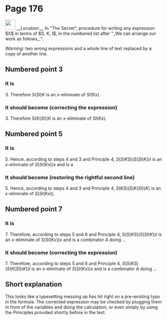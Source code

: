 # Page 176

<img src="../../pictures/correction_red.svg" width="32px"/>
__Location:__ In "The Secret", procedure for writing any expression $X$ in terms of $S, K, I$,
in the numbered list after "_We can arrange our work as follows_:".

_Warning_: two wrong expressions and a whole line of text replaced by a copy of another line.

## Numbered point 3

### It is

3\. Therefore $S(SI)K$ is an $x$-eliminate of $SI(Kx)$.

### It should become (correcting the expression)

3\. Therefore $S(K(SI))K$ is an $x$-eliminate of $SI(Kx)$.

## Numbered point 5

### It is

5\. Hence, according to steps 4 and 3 and Principle 4,
$S(S(KS)(S(SI)K))I$ is an $x$-eliminate of
$S(SI(Kx))x$ and is a

### It should become (restoring the rightful second line)

5\. Hence, according to steps 4 and 3 and Principle 4,
$S(KS)(S(K(SI))K)$ is an $x$-eliminate of
$S(SI(Kx))$.

## Numbered point 7

### It is

7\. Therefore, according to steps 5 and 6 and Principle 4,
$S(S(KS)(S(SI)K))I$ is an $x$-eliminate of
$S(SI(Kx))x$ and is a combinator $A$ doing ...

### It should become (correcting the expression)

7\. Therefore, according to steps 5 and 6 and Principle 4,
$S(S(KS)(S(K(SI))K))I$ is an $x$-eliminate of
$S(SI(Kx))x$ and is a combinator $A$ doing ...

## Short explanation

This looks like a typesetting messing up has hit right on a pre-existing
typo in the formula. The corrected expression may be checked
by plugging them in front of the variables and doing the calculation,
or even simply by using the Principles provided shortly before in the text.
